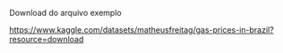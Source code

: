 Download do arquivo exemplo

https://www.kaggle.com/datasets/matheusfreitag/gas-prices-in-brazil?resource=download